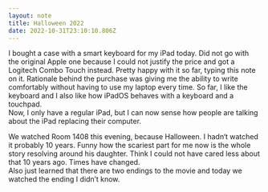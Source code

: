 ```yaml
---
layout: note
title: Halloween 2022
date: 2022-10-31T23:10:10.806Z
---
```

I bought a case with a smart keyboard for my iPad today. Did not go with the original Apple one because I could not justify the price and got a Logitech Combo Touch instead. Pretty happy with it so far, typing this note on it. Rationale behind the purchase was giving me the ability to write comfortably without having to use my laptop every time. So far, I like the keyboard and I also like how iPadOS behaves with a keyboard and a touchpad.\
Now, I only have a regular iPad, but I can now sense how people are talking about the iPad replacing their computer.

We watched Room 1408 this evening, because Halloween. I hadn‘t watched it probably 10 years. Funny how the scariest part for me now is the whole story resolving around his daughter. Think I could not have cared less about that 10 years ago. Times have changed.\
Also just learned that there are two endings to the movie and today we watched the ending I didn’t know.